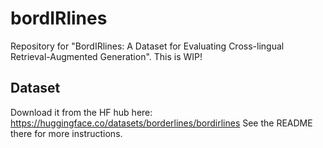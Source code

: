 # bordIRlines
Repository for "BordIRlines: A Dataset for Evaluating Cross-lingual Retrieval-Augmented Generation". This is WIP!

## Dataset
Download it from the HF hub here: https://huggingface.co/datasets/borderlines/bordirlines See the README there for more instructions.
